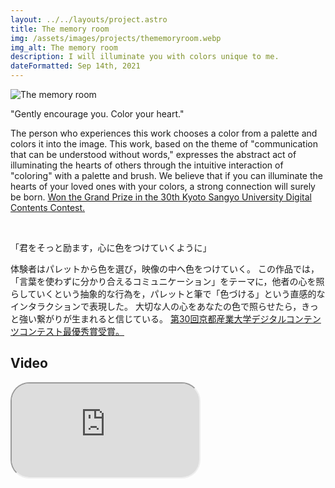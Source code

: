 ```yaml
---
layout: ../../layouts/project.astro
title: The memory room
img: /assets/images/projects/thememoryroom.webp
img_alt: The memory room
description: I will illuminate you with colors unique to me.
dateFormatted: Sep 14th, 2021
---
```


![The memory room](/assets/images/projects/thememoryroom.webp)

"Gently encourage you. Color your heart."

The person who experiences this work chooses a color from a palette and colors it into the image.
This work, based on the theme of "communication that can be understood without words," expresses the abstract act of illuminating the hearts of others through the intuitive interaction of "coloring" with a palette and brush.
We believe that if you can illuminate the hearts of your loved ones with your colors, a strong connection will surely be born.
[Won the Grand Prize in the 30th Kyoto Sangyo University Digital Contents Contest.](http://info.cse.kyoto-su.ac.jp/?page_id=10073)

<br/>

「君をそっと励ます，心に色をつけていくように」

体験者はパレットから色を選び，映像の中へ色をつけていく。
この作品では，「言葉を使わずに分かり合えるコミュニケーション」をテーマに，他者の心を照らしていくという抽象的な行為を，パレットと筆で「色づける」という直感的なインタラクションで表現した。
大切な人の心をあなたの色で照らせたら，きっと強い繋がりが生まれると信じている。
[第30回京都産業大学デジタルコンテンツコンテスト最優秀賞受賞。](http://info.cse.kyoto-su.ac.jp/?page_id=9957)

## Video

<div>
  <iframe
    src="https://www.youtube.com/embed/yhqCw1QHQDY?si=rgN2qwUDTKoOxAa9"
    title="The memory room PV"
    class="w-full"
    style="border-radius: 30px; aspect-ratio: 16 / 9;"
  ></iframe>
